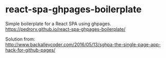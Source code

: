 # react-spa-ghpages-boilerplate

Simple boilerplate for a React SPA using ghpages.  
https://pedrorv.github.io/react-spa-ghpages-boilerplate/

Solution from:  
http://www.backalleycoder.com/2016/05/13/sghpa-the-single-page-app-hack-for-github-pages/